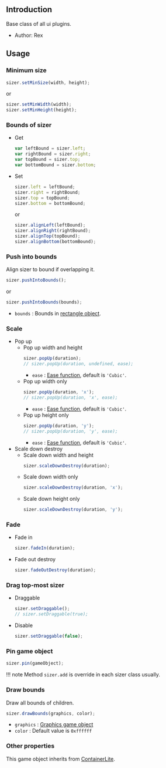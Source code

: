 ## Introduction

Base class of all ui plugins.

- Author: Rex

## Usage

### Minimum size

```javascript
sizer.setMinSize(width, height);
```

or

```javascript
sizer.setMinWidth(width);
sizer.setMinHeight(height);
```

### Bounds of sizer

- Get
    ```javascript
    var leftBound = sizer.left;
    var rightBound = sizer.right;
    var topBound = sizer.top;
    var bottomBound = sizer.bottom;
    ```
- Set
    ```javascript
    sizer.left = leftBound;
    sizer.right = rightBound;
    sizer.top = topBound;
    sizer.bottom = bottomBound;
    ```
    or
    ```javascript
    sizer.alignLeft(leftBound);
    sizer.alignRight(rightBound);
    sizer.alignTop(topBound);
    sizer.alignBottom(bottomBound);
    ```

### Push into bounds

Align sizer to bound if overlapping it.

```javascript
sizer.pushIntoBounds();
```

or

```javascript
sizer.pushIntoBounds(bounds);
```

- `bounds` : Bounds in [rectangle object](geom-rectangle.md).

### Scale

- Pop up
    - Pop up width and height
        ```javascript
        sizer.popUp(duration);
        // sizer.popUp(duration, undefined, ease);
        ```
        - `ease` : [Ease function](tween.md/#ease-equations), default is `'Cubic'`.
    - Pop up width only
        ```javascript
        sizer.popUp(duration, 'x');
        // sizer.popUp(duration, 'x', ease);
        ```
        - `ease` : [Ease function](tween.md/#ease-equations), default is `'Cubic'`.
    - Pop up height only
        ```javascript
        sizer.popUp(duration, 'y');
        // sizer.popUp(duration, 'y', ease);
        ```
        - `ease` : [Ease function](tween.md/#ease-equations), default is `'Cubic'`.
- Scale down destroy
    - Scale down width and height
        ```javascript
        sizer.scaleDownDestroy(duration);
        ```
    - Scale down width only
        ```javascript
        sizer.scaleDownDestroy(duration, 'x');
        ```
    - Scale down height only
        ```javascript
        sizer.scaleDownDestroy(duration, 'y');
        ```

### Fade

- Fade in
    ```javascript
    sizer.fadeIn(duration);
    ```
- Fade out destroy
    ```javascript
    sizer.fadeOutDestroy(duration);
    ```

### Drag top-most sizer

- Draggable
    ```javascript
    sizer.setDraggable();
    // sizer.setDraggable(true);
    ```
- Disable
    ```javascript
    sizer.setDraggable(false);
    ```

### Pin game object

```javascript
sizer.pin(gameObject);
```

!!! note
    Method `sizer.add` is override in each sizer class usually.

### Draw bounds

Draw all bounds of children.

```javascript
sizer.drawBounds(graphics, color);
```

- `graphics` : [Graphics game object](graphics.md)
- `color` : Default value is `0xffffff`

### Other properties

This game object inherits from [ContainerLite](containerlite.md).